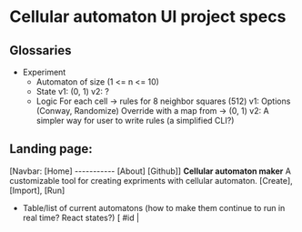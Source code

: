 # Cellular automaton UI project specs

## Glossaries
- Experiment
  + Automaton of size (1 <= n <= 10)
  + State
    v1: (0, 1) 
    v2: ?
  + Logic
    For each cell -> rules for 8 neighbor squares (512) 
    v1: 
      Options (Conway, Randomize)
      Override with a map from <state1> -> (0, 1)
    v2: A simpler way for user to write rules (a simplified CLI?)

## Landing page: 
[Navbar: [Home] ----------- [About] [Github]] 
  **Cellular automaton maker**
  A customizable tool for creating expriments with cellular automaton. 
        [Create], [Import], [Run] 
- Table/list of current automatons (how to make them continue to run in real time? React states?)
  [ #id | <Title> | Description ]
  <items>... 

## Create page: 
Basic info: Name, short description of experiment
Stages
1. Setup: 
- (Initial state, Logic)
- Evolution speed (default: 1, )
2. Runtime
- Evolve (Cur_state > Next_state) per 1/expSpeed ms for expTime/expSpeed ms.  
- Pause button to enter Freeze mode
3. Freeze mode
- Click on a square to flip or add

## Experiment page: 
Input: A set of ids for cellula automatons
Output: 
- Embed two experiment next to each other 
- Button to start evolution + stuff as usual. 

## A few ideas
Interactive multiplayer multi-colored cellula automaton game? 
The model is so versatile you can build so many things with it